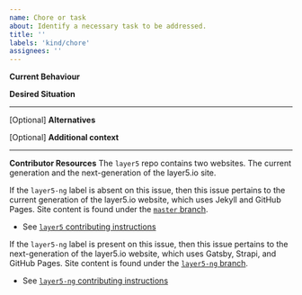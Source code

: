 ```yaml
---
name: Chore or task
about: Identify a necessary task to be addressed.
title: ''
labels: 'kind/chore'
assignees: ''
---
```

**Current Behaviour**
<!-- A brief description of what the current circumstance is. -->

**Desired Situation**
<!-- A brief description of the necessary action to take. -->


---
[Optional] **Alternatives**
<!-- A brief description of any alternative solutions or features you've considered. -->

[Optional] **Additional context**
<!-- Add any other context or screenshots about the chore or task here. -->


---
**Contributor Resources**
The `layer5` repo contains two websites. The current generation and the next-generation of the layer5.io site.

If the `layer5-ng` label is absent on this issue, then this issue pertains to the current generation of the layer5.io website, which uses Jekyll and GitHub Pages. Site content is found under the [`master` branch](https://github.com/layer5io/layer5/tree/master).
- See [`layer5` contributing instructions](https://github.com/layer5io/layer5/blob/master/CONTRIBUTING.md)

If the `layer5-ng` label is present on this issue, then this issue pertains to the next-generation of the layer5.io website, which uses Gatsby, Strapi, and GitHub Pages. Site content is found under the [`layer5-ng` branch](https://github.com/layer5io/layer5/tree/layer5-ng).
- See [`layer5-ng` contributing instructions](https://github.com/layer5io/layer5/blob/layer5-ng/CONTRIBUTING.md)

